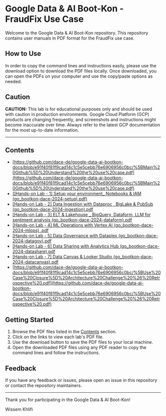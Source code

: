 # Google Data & AI Boot-Kon - FraudFix Use Case

Welcome to the Google Data & AI Boot-Kon repository. This repository contains user manuals in PDF format for the FraudFix use case.

## How to Use

In order to copy the command lines and instructions easily, please use the download option to download the PDF files locally. Once downloaded, you can open the PDFs on your computer and use the copy/paste options as needed.

## Caution

**CAUTION:**
This lab is for educational purposes only and should be used with caution in production environments. 
Google Cloud Platform (GCP) products are changing frequently, and screenshots and instructions might become inaccurate over time. 
Always refer to the latest GCP documentation for the most up-to-date information.

---

## Contents

- [https://github.com/dace-de/google-data-ai-bootkon-docs/blob/e91f40f81f9cad14c1c5e5cebb76e6906956c0bc/%5BMain%20Github%5D%20Understand%20the%20use%20case.pdf](https://github.com/dace-de/google-data-ai-bootkon-docs/blob/e91f40f81f9cad14c1c5e5cebb76e6906956c0bc/%5BMain%20Github%5D%20Understand%20the%20use%20case.pdf)
- [([Hands-on Lab - 1] Setup your environment_ Notebooks & IAM (go_bootkon-dace-2024-setup).pdf)](https://github.com/dace-de/google-data-ai-bootkon-docs/blob/ba168ddb1c3e73c4266555849b9e3445f42860b3/%5BHands-on%20Lab%20-%201%5D%20Setup%20your%20environment_%20Notebooks%20%26%20IAM%20(go_bootkon-dace-2024-setup).pdf)
- [[Hands-on Lab - 2] Data Ingestion with Dataproc , BigLake & PubSub  (go_bootkon-dace-2024-ingestion).pdf](https://github.com/dace-de/google-data-ai-bootkon-docs/blob/ba168ddb1c3e73c4266555849b9e3445f42860b3/%5BHands-on%20Lab%20-%202%5D%20Data%20Ingestion%20with%20Dataproc%20%2C%20BigLake%20%26%20PubSub%20%20(go_bootkon-dace-2024-ingestion).pdf)
- [[Hands-on Lab - 3] ELT & Lakehouse _ BigQuery, Dataform, LLM for sentiment analysis (go_bootkon-dace-2024-dataform).pdf](https://github.com/dace-de/google-data-ai-bootkon-docs/blob/ba168ddb1c3e73c4266555849b9e3445f42860b3/%5BHands-on%20Lab%20-%203%5D%20ELT%20%26%20Lakehouse%20_%20BigQuery%2C%20Dataform%2C%20LLM%20for%20sentiment%20analysis%20(go_bootkon-dace-2024-dataform).pdf)
- [[Hands-on Lab - 4] ML Operations with Vertex AI (go_bootkon-dace-2024-mlops)  .pdf](https://github.com/dace-de/google-data-ai-bootkon-docs/blob/ba168ddb1c3e73c4266555849b9e3445f42860b3/%5BHands-on%20Lab%20-%204%5D%20ML%20Operations%20with%20Vertex%20AI%20(go_bootkon-dace-2024-mlops)%20%20.pdf)
- [[Hands-on Lab - 5] Data Governance with Dataplex (go_bootkon-dace-2024-datagov).pdf](https://github.com/dace-de/google-data-ai-bootkon-docs/blob/ba168ddb1c3e73c4266555849b9e3445f42860b3/%5BHands-on%20Lab%20-%205%5D%20Data%20Governance%20with%20Dataplex%20(go_bootkon-dace-2024-datagov).pdf)
- [[Hands-on Lab - 6] Data Sharing with Analytics Hub (go_bootkon-dace-2024-datashare).pdf](https://github.com/dace-de/google-data-ai-bootkon-docs/blob/ba168ddb1c3e73c4266555849b9e3445f42860b3/%5BHands-on%20Lab%20-%206%5D%20Data%20Sharing%20with%20Analytics%20Hub%20(go_bootkon-dace-2024-datashare).pdf)
- [[Hands-on Lab - 7] Data Canvas & Looker Studio (go_bootkon-dace-2024-datacanvas).pdf](https://github.com/dace-de/google-data-ai-bootkon-docs/blob/ba168ddb1c3e73c4266555849b9e3445f42860b3/%5BHands-on%20Lab%20-%207%5D%20Data%20Canvas%20%26%20Looker%20Studio%20(go_bootkon-dace-2024-datacanvas).pdf)
- [https://github.com/dace-de/google-data-ai-bootkon-docs/blob/e91f40f81f9cad14c1c5e5cebb76e6906956c0bc/%5BUse%20Case%20Closure%5D%20Architecture%20Challenge%20%26%20Retrospective%20.pdf](https://github.com/dace-de/google-data-ai-bootkon-docs/blob/e91f40f81f9cad14c1c5e5cebb76e6906956c0bc/%5BUse%20Case%20Closure%5D%20Architecture%20Challenge%20%26%20Retrospective%20.pdf)

## Getting Started

1. Browse the PDF files listed in the [Contents](#contents) section.
2. Click on the links to view each lab's PDF file.
3. Use the download button to save the PDF files to your local machine.
4. Open the downloaded PDF files using any PDF reader to copy the command lines and follow the instructions.

## Feedback

If you have any feedback or issues, please open an issue in this repository or contact the repository maintainers.

---

Thank you for participating in the Google Data & AI Boot-Kon!

Wissem Khlifi
